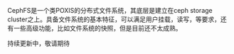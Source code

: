 CephFS是一个类POXIS的分布式文件系统，其底层是建立在ceph storage cluster之上。具备文件系统的基本特征，可以满足用户挂载，读写，等要求，还有一些高级功能，比如文件系统的快照，但是目前还不太成熟。

持续更新中，敬请期待

